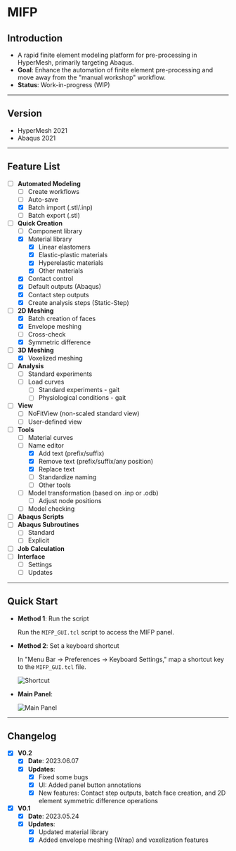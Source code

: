# MIFP

## Introduction
- A rapid finite element modeling platform for pre-processing in HyperMesh, primarily targeting Abaqus.
- **Goal**: Enhance the automation of finite element pre-processing and move away from the "manual workshop" workflow.
- **Status**: Work-in-progress (WIP)

***

## Version

- HyperMesh 2021
- Abaqus 2021

***

## Feature List

- [ ] **Automated Modeling**
    - [ ] Create workflows
    - [ ] Auto-save
    - [x] Batch import (.stl/.inp)
    - [ ] Batch export (.stl)
- [ ] **Quick Creation**
    - [ ] Component library
    - [x] Material library
        - [x] Linear elastomers
        - [x] Elastic-plastic materials
        - [x] Hyperelastic materials
        - [x] Other materials
    - [x] Contact control
    - [x] Default outputs (Abaqus)
    - [x] Contact step outputs
    - [x] Create analysis steps (Static-Step)
- [ ] **2D Meshing**
    - [x] Batch creation of faces
    - [x] Envelope meshing
    - [ ] Cross-check
    - [x] Symmetric difference
- [ ] **3D Meshing**
    - [x] Voxelized meshing
- [ ] **Analysis**
    - [ ] Standard experiments
    - [ ] Load curves
        - [ ] Standard experiments - gait
        - [ ] Physiological conditions - gait
- [ ] **View**
    - [ ] NoFitView (non-scaled standard view)
    - [ ] User-defined view
- [ ] **Tools**
    - [ ] Material curves
    - [ ] Name editor
        - [x] Add text (prefix/suffix)
        - [x] Remove text (prefix/suffix/any position)
        - [x] Replace text
        - [ ] Standardize naming
        - [ ] Other tools
    - [ ] Model transformation (based on .inp or .odb)
        - [ ] Adjust node positions
    - [ ] Model checking
- [ ] **Abaqus Scripts**
- [ ] **Abaqus Subroutines**
    - [ ] Standard
    - [ ] Explicit
- [ ] **Job Calculation**
- [ ] **Interface**
    - [ ] Settings
    - [ ] Updates

***

## Quick Start

- **Method 1**: Run the script

    Run the `MIFP_GUI.tcl` script to access the MIFP panel.

- **Method 2**: Set a keyboard shortcut

    In "Menu Bar -> Preferences -> Keyboard Settings," map a shortcut key to the `MIFP_GUI.tcl` file.

    ![Shortcut](./Splash/Keyboard.png)

- **Main Panel**:

    ![Main Panel](./Splash/Panel.png)

***

## Changelog
- [x] **V0.2**
    - [x] **Date**: 2023.06.07
    - [x] **Updates**:
        - [x] Fixed some bugs
        - [x] UI: Added panel button annotations
        - [x] New features: Contact step outputs, batch face creation, and 2D element symmetric difference operations
- [x] **V0.1**
    - [x] **Date**: 2023.05.24
    - [x] **Updates**:
        - [x] Updated material library
        - [x] Added envelope meshing (Wrap) and voxelization features
